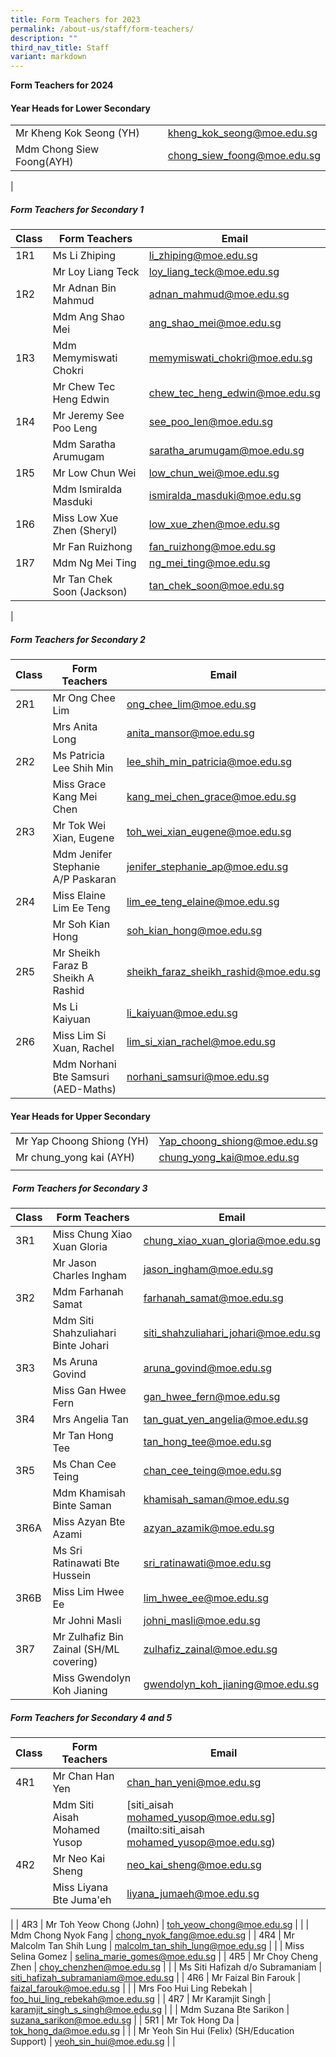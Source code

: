 ```yaml
---
title: Form Teachers for 2023
permalink: /about-us/staff/form-teachers/
description: ""
third_nav_title: Staff
variant: markdown
---
```

**Form Teachers for 2024**
#### **Year Heads for Lower Secondary**

|  |  |
|---|---|
| Mr Kheng Kok Seong (YH) | [kheng_kok_seong@moe.edu.sg](mailto:kheng_kok_seong@moe.edu.sg) |
| Mdm Chong Siew Foong(AYH) | [chong_siew_foong@moe.edu.sg](mailto:chong_siew_foong@moe.edu.sg) |
|

##### **Form Teachers for Secondary 1**

| Class | Form Teachers | Email |
|---|---|---|
| 1R1 | Ms Li Zhiping | [li_zhiping@moe.edu.sg](mailto:li_zhiping@moe.edu.sg) |
|  | Mr Loy Liang Teck | [loy_liang_teck@moe.edu.sg](mailto:loy_liang_teck@moe.edu.sg) |
| 1R2 | Mr Adnan Bin Mahmud | [adnan_mahmud@moe.edu.sg](mailto:adnan_mahmud@moe.edu.sg) |
|  | Mdm Ang Shao Mei| [ang_shao_mei@moe.edu.sg](mailto:ang_shao_mei@moe.edu.sg) |
| 1R3 | Mdm Memymiswati Chokri | [memymiswati_chokri@moe.edu.sg](mailto:memymiswati_chokri@moe.edu.sg) |
|  | Mr Chew Tec Heng Edwin| [chew_tec_heng_edwin@moe.edu.sg](mailto:chew_tec_heng_edwin@moe.edu.sg) |
| 1R4 | Mr Jeremy See Poo Leng | [see_poo_len@moe.edu.sg](mailto:see_poo_len@moe.edu.sg) |
|  | Mdm Saratha Arumugam | [saratha_arumugam@moe.edu.sg](mailto:saratha_arumugam@moe.edu.sg) |
| 1R5 | Mr Low Chun Wei | [low_chun_wei@moe.edu.sg](mailto:low_chun_wei@moe.edu.sg) |
|  | Mdm Ismiralda Masduki | [ismiralda_masduki@moe.edu.sg](mailto:ismiralda_masduki@moe.edu.sg) |
| 1R6 | Miss Low Xue Zhen (Sheryl) | [low_xue_zhen@moe.edu.sg](mailto:low_xue_zhen@moe.edu.sg) |
|  |Mr Fan Ruizhong | [fan_ruizhong@moe.edu.sg](mailto:fan_ruizhong@moe.edu.sg) |
| 1R7 | Mdm Ng Mei Ting | [ng_mei_ting@moe.edu.sg](mailto:ng_mei_ting@moe.edu.sg) |
|  |Mr Tan Chek Soon (Jackson) | [tan_chek_soon@moe.edu.sg](mailto:tan_chek_soon@moe.edu.sg) |
|
##### **Form Teachers for Secondary 2**

| Class | Form Teachers | Email |
|---|---|---|
| 2R1 | Mr Ong Chee Lim | [ong_chee_lim@moe.edu.sg](mailto:ong_chee_lim@moe.edu.sg) |
|  | Mrs Anita Long | [anita_mansor@moe.edu.sg](mailto:anita_mansor@moe.edu.sg) |
| 2R2 |Ms Patricia Lee Shih Min | [lee_shih_min_patricia@moe.edu.sg](mailto:lee_shih_min_patricia@moe.edu.sg) |
|  | Miss Grace Kang Mei Chen | [kang_mei_chen_grace@moe.edu.sg](mailto:kang_mei_chen_grace@moe.edu.sg) |
| 2R3 | Mr Tok Wei Xian, Eugene | [toh_wei_xian_eugene@moe.edu.sg](mailto:toh_wei_xian_eugene@moe.edu.sg) |
|  | Mdm Jenifer Stephanie A/P Paskaran | [jenifer_stephanie_ap@moe.edu.sg](mailto:jenifer_stephanie_ap@moe.edu.sg) |
| 2R4 | Miss Elaine Lim Ee Teng | [lim_ee_teng_elaine@moe.edu.sg](mailto:lim_ee_teng_elaine@moe.edu.sg) |
|  | Mr Soh Kian Hong | [soh_kian_hong@moe.edu.sg](mailto:soh_kian_hong@moe.edu.sg) |
| 2R5 | Mr Sheikh Faraz B Sheikh A Rashid | [sheikh_faraz_sheikh_rashid@moe.edu.sg](mailto:sheikh_faraz_sheikh_rashid@moe.edu.sg) |
|  | Ms Li Kaiyuan   | [li_kaiyuan@moe.edu.sg](mailto:li_kaiyuan@moe.edu.sg) |
| 2R6 | Miss Lim Si Xuan, Rachel | [lim_si_xian_rachel@moe.edu.sg](mailto:lim_si_xian_rachel@moe.edu.sg) |
|  | Mdm Norhani Bte Samsuri (AED-Maths) | [norhani_samsuri@moe.edu.sg](mailto:norhani_samsuri@moe.edu.sg) |

#### **Year Heads for Upper Secondary**

|  |  |
|---|---|
| Mr Yap Choong Shiong (YH) | [Yap_choong_shiong@moe.edu.sg](mailto:Yap_choong_shiong@moe.edu.sg) |
| Mr chung_yong kai (AYH) | [chung_yong_kai@moe.edu.sg](mailto:chung_yong_kai@moe.edu.sg) |
|  |  |

#####  **Form Teachers for Secondary 3**

| Class | Form Teachers | Email |
|---|---|---|
| 3R1 | Miss Chung Xiao Xuan Gloria | [chung_xiao_xuan_gloria@moe.edu.sg](mailto:chung_xiao_xuan_gloria@moe.edu.sg) |
|  | Mr Jason Charles Ingham | [jason_ingham@moe.edu.sg](mailto:jason_ingham@moe.edu.sg) |
| 3R2 | Mdm Farhanah Samat | [farhanah_samat@moe.edu.sg](mailto:farhanah_samat@moe.edu.sg) |
|  | Mdm Siti Shahzuliahari Binte Johari | [siti_shahzuliahari_johari@moe.edu.sg](mailto:siti_shahzuliahari_johari@moe.edu.sg) |
| 3R3 | Ms Aruna Govind |[aruna_govind@moe.edu.sg](mailto:aruna_govind@moe.edu.sg) |
|  | Miss Gan Hwee Fern | [gan_hwee_fern@moe.edu.sg](mailto:gan_hwee_fern@moe.edu.sg) |
| 3R4 | Mrs Angelia Tan | [tan_guat_yen_angelia@moe.edu.sg](mailto:tan_guat_yen_angelia@moe.edu.sg) |
|  | Mr Tan Hong Tee | [tan_hong_tee@moe.edu.sg](mailto:tan_hong_tee@moe.edu.sg) |
| 3R5 | Ms Chan Cee Teing | [chan_cee_teing@moe.edu.sg](mailto:chan_cee_teing@moe.edu.sg) |
|  | Mdm Khamisah Binte Saman | [khamisah_saman@moe.edu.sg](mailto:khamisah_saman@moe.edu.sg) |
| 3R6A | Miss Azyan Bte Azami | [azyan_azamik@moe.edu.sg](mailto:azyan_azami@moe.edu.sg) |
|  | Ms Sri Ratinawati Bte Hussein | [sri_ratinawati@moe.edu.sg](mailto:sri_ratinawati@moe.edu.sg) |
| 3R6B | Miss Lim Hwee Ee | [lim_hwee_ee@moe.edu.sg](mailto:lim_hwee_ee@moe.edu.sg) |
|  | Mr Johni Masli | [johni_masli@moe.edu.sg](mailto:sri_ratinawati@moe.edu.sg) |
| 3R7 |Mr Zulhafiz Bin Zainal (SH/ML covering) | [zulhafiz_zainal@moe.edu.sg](mailto:zulhafiz_zainal@moe.edu.sg) |
|  | Miss Gwendolyn Koh Jianing| [gwendolyn_koh_jianing@moe.edu.sg](mailto:gwendolyn_koh_jianing@moe.edu.sg) |

##### **Form Teachers for Secondary 4 and 5**

| Class | Form Teachers | Email |
|---|---|---|
| 4R1 | Mr Chan Han Yen | [chan_han_yeni@moe.edu.sg](mailto:chan_han_yen@moe.edu.sg) |
|  | Mdm Siti Aisah Mohamed Yusop | [siti_aisah mohamed_yusop@moe.edu.sg](mailto:siti_aisah mohamed_yusop@moe.edu.sg) |
| 4R2 | Mr Neo Kai Sheng | [neo_kai_sheng@moe.edu.sg](mailto:neo_kai_sheng@moe.edu.sg) |
|  | Miss Liyana Bte Juma'eh | [liyana_jumaeh@moe.edu.sg](mailto:liyana_jumaeh@moe.edu.sg) |
|
| 4R3 | Mr Toh Yeow Chong (John) | [toh_yeow_chong@moe.edu.sg](mailto:toh_yeow_chong@moe.edu.sg) |
|  | Mdm Chong Nyok Fang | [chong_nyok_fang@moe.edu.sg](mailto:chong_nyok_fang@moe.edu.sg) |
| 4R4 | Mr Malcolm Tan Shih Lung | [malcolm_tan_shih_lung@moe.edu.sg](mailto:malcolm_tan_shih_lung@moe.edu.sg) |
|  | Miss Selina Gomez | [selina_marie_gomes@moe.edu.sg](mailto:selina_marie_gomes@moe.edu.sg) |
| 4R5 | Mr Choy Cheng Zhen | [choy_chenzhen@moe.edu.sg](mailto:choy_chenzhen@moe.edu.sg) |
|  | Ms Siti Hafizah d/o Subramaniam | [siti_hafizah_subramaniam@moe.edu.sg](mailto:siti_hafizah_subramaniam@moe.edu.sg) |
| 4R6 | Mr Faizal Bin Farouk | [faizal_farouk@moe.edu.sg](mailto:faizal_farouk@moe.edu.sg) |
|  | Mrs Foo Hui Ling Rebekah | [foo_hui_ling_rebekah@moe.edu.sg](mailto:foo_hui_ling_rebekah@moe.edu.sg) |
| 4R7 | Mr Karamjit Singh | [karamjit_singh_s_singh@moe.edu.sg](mailto:karamjit_singh_s_singh@moe.edu.sg) |
|  | Mdm Suzana Bte Sarikon | [suzana_sarikon@moe.edu.sg](mailto:suzana_sarikon@moe.edu.sg) |
| 5R1 | Mr Tok Hong Da | [tok_hong_da@moe.edu.sg](mailto:tok_hong_da@moe.edu.sg) |
|  | Mr Yeoh Sin Hui (Felix) (SH/Education Support) | [yeoh_sin_hui@moe.edu.sg](mailto:yeoh_sin_hui@moe.edu.sg) |
|